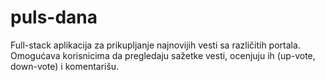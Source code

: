 # puls-dana
Full-stack aplikacija za prikupljanje najnovijih vesti sa različitih portala. Omogućava korisnicima da pregledaju sažetke vesti, ocenjuju ih (up-vote, down-vote) i komentarišu.

